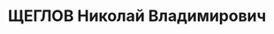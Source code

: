 ---
title: ЩЕГЛОВ Николай Владимирович
description: "Род. в 1889, г. Гродно, русский, обр.: среднее специальное, член ВКП(б).\
  \ Проживал: Москва. Командир 1 дивизии ПВО г.Москвы. \n  Арестован 06.1937. Обв.\
  \ в том, что он являлся участником антисоветской организации, действовавшей в системе\
  \ ПВО г.Москвы. Приговор: ВК ВС СССР, 28.10.1937 – ВМН. Расстрелян 28.10.1937, г.Москва,\
  \ захоронен в \"Коммунарке\". \n  Реабилитирован ВК ВС СССР 25.04.1956"
---